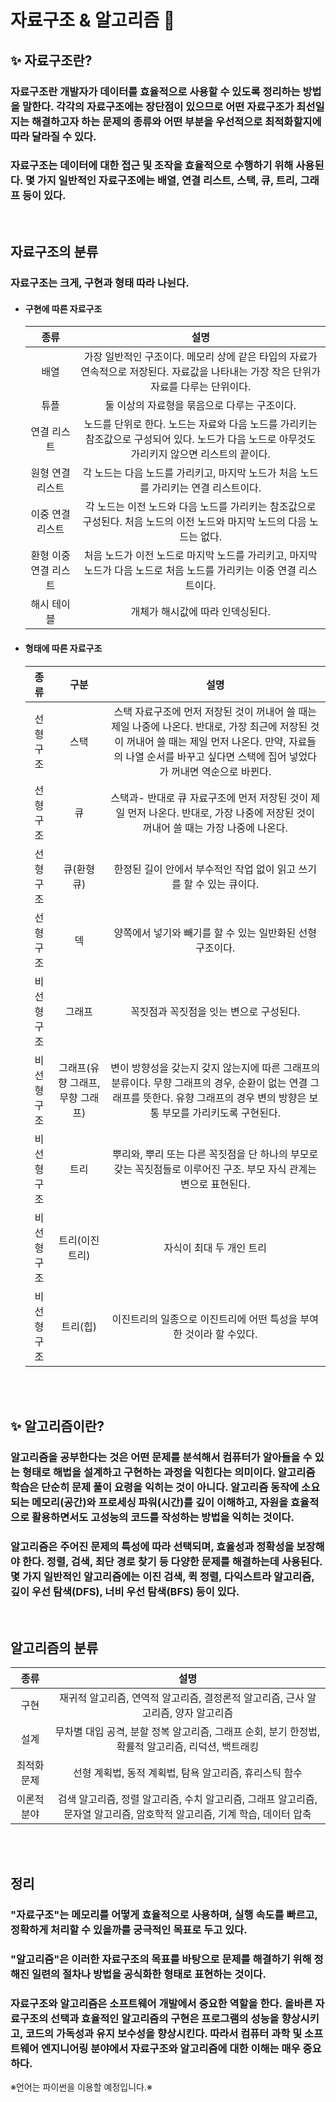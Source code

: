 # 자료구조 & 알고리즘 :dart:

## :sparkles: 자료구조란? 

### 자료구조란 개발자가 데이터를 효율적으로 사용할 수 있도록 정리하는 방법을 말한다. 각각의 자료구조에는 장단점이 있으므로 어떤 자료구조가 최선일지는 해결하고자 하는 문제의 종류와 어떤 부분을 우선적으로 최적화할지에 따라 달라질 수 있다. 
### 자료구조는 데이터에 대한 접근 및 조작을 효율적으로 수행하기 위해 사용된다. 몇 가지 일반적인 자료구조에는 배열, 연결 리스트, 스택, 큐, 트리, 그래프 등이 있다.

<br/>

## 자료구조의 분류

### 자료구조는 크게, 구현과 형태 따라 나뉜다.

- #### 구현에 따른 자료구조
  |종류|설명|
  |:------:|:---:|
  |배열|가장 일반적인 구조이다. 메모리 상에 같은 타입의 자료가 연속적으로 저장된다. 자료값을 나타내는 가장 작은 단위가 자료를 다루는 단위이다.|
  |튜플|둘 이상의 자료형을 묶음으로 다루는 구조이다.|
  |연결 리스트	|노드를 단위로 한다. 노드는 자료와 다음 노드를 가리키는 참조값으로 구성되어 있다. 노드가 다음 노드로 아무것도 가리키지 않으면 리스트의 끝이다.|
  |원형 연결 리스트|각 노드는 다음 노드를 가리키고, 마지막 노드가 처음 노드를 가리키는 연결 리스트이다.|
  |이중 연결 리스트|각 노드는 이전 노드와 다음 노드를 가리키는 참조값으로 구성된다. 처음 노드의 이전 노드와 마지막 노드의 다음 노드는 없다.|
  |환형 이중 연결 리스트|처음 노드가 이전 노드로 마지막 노드를 가리키고, 마지막 노드가 다음 노드로 처음 노드를 가리키는 이중 연결 리스트이다.|
  |해시 테이블	|개체가 해시값에 따라 인덱싱된다.|

- #### 형태에 따른 자료구조
  |종류|구분|설명|
  |:------------:|:---:|:---:|
  |선형 구조|스택|스택 자료구조에 먼저 저장된 것이 꺼내어 쓸 때는 제일 나중에 나온다. 반대로, 가장 최근에 저장된 것이 꺼내어 쓸 때는 제일 먼저 나온다. 만약, 자료들의 나열 순서를 바꾸고 싶다면 스택에 집어 넣었다가 꺼내면 역순으로 바뀐다.|
  |선형 구조	|큐|스택과- 반대로 큐 자료구조에 먼저 저장된 것이 제일 먼저 나온다. 반대로, 가장 나중에 저장된 것이 꺼내어 쓸 때는 가장 나중에 나온다.|
  |선형 구조	|큐(환형 큐)|한정된 길이 안에서 부수적인 작업 없이 읽고 쓰기를 할 수 있는 큐이다.|
  |선형 구조|덱|양쪽에서 넣기와 빼기를 할 수 있는 일반화된 선형 구조이다.|
  |비선형 구조|그래프|꼭짓점과 꼭짓점을 잇는 변으로 구성된다.|
  |비선형 구조|그래프(유향 그래프,무향 그래프)|변이 방향성을 갖는지 갖지 않는지에 따른 그래프의 분류이다. 무향 그래프의 경우, 순환이 없는 연결 그래프를 뜻한다. 유향 그래프의 경우 변의 방향은 보통 부모를 가리키도록 구현된다.|
  |비선형 구조	|트리|뿌리와, 뿌리 또는 다른 꼭짓점을 단 하나의 부모로 갖는 꼭짓점들로 이루어진 구조. 부모 자식 관계는 변으로 표현된다.|
  |비선형 구조	|트리(이진트리)|자식이 최대 두 개인 트리|
  |비선형 구조	|트리(힙)|이진트리의 일종으로 이진트리에 어떤 특성을 부여한 것이라 할 수있다.|

  <br/><br/>

## :sparkles: 알고리즘이란? 

### 알고리즘을 공부한다는 것은 어떤 문제를 분석해서 컴퓨터가 알아들을 수 있는 형태로 해법을 설계하고 구현하는 과정을 익힌다는 의미이다. 알고리즘 학습은 단순히 문제 풀이 요령을 익히는 것이 아니다. 알고리즘 동작에 소요되는 메모리(공간)와 프로세싱 파워(시간)를 깊이 이해하고, 자원을 효율적으로 활용하면서도 고성능의 코드를 작성하는 방법을 익히는 것이다.
### 알고리즘은 주어진 문제의 특성에 따라 선택되며, 효율성과 정확성을 보장해야 한다. 정렬, 검색, 최단 경로 찾기 등 다양한 문제를 해결하는데 사용된다. 몇 가지 일반적인 알고리즘에는 이진 검색, 퀵 정렬, 다익스트라 알고리즘, 깊이 우선 탐색(DFS), 너비 우선 탐색(BFS) 등이 있다.

<br/>

## 알고리즘의 분류 
  |종류|설명|
  |:------:|:---:|
  |구현|재귀적 알고리즘, 연역적 알고리즘, 결정론적 알고리즘, 근사 알고리즘, 양자 알고리즘|
  |설계|무차별 대입 공격, 분할 정복 알고리즘, 그래프 순회, 분기 한정법, 확률적 알고리즘, 리덕션, 백트래킹|
  |최적화 문제|선형 계획법, 동적 계획법, 탐욕 알고리즘, 휴리스틱 함수|
  |이론적 분야|검색 알고리즘, 정렬 알고리즘, 수치 알고리즘, 그래프 알고리즘, 문자열 알고리즘, 암호학적 알고리즘, 기계 학습, 데이터 압축|

<br/><br/>

## 정리

### "자료구조"는 메모리를 어떻게 효율적으로 사용하며, 실행 속도를 빠르고, 정확하게 처리할 수 있을까를 궁극적인 목표로 두고 있다.
### "알고리즘"은 이러한 자료구조의 목표를 바탕으로 문제를 해결하기 위해 정해진 일련의 절차나 방법을 공식화한 형태로 표현하는 것이다.
### 자료구조와 알고리즘은 소프트웨어 개발에서 중요한 역할을 한다. 올바른 자료구조의 선택과 효율적인 알고리즘의 구현은 프로그램의 성능을 향상시키고, 코드의 가독성과 유지 보수성을 향상시킨다. 따라서 컴퓨터 과학 및 소프트웨어 엔지니어링 분야에서 자료구조와 알고리즘에 대한 이해는 매우 중요하다.

※언어는 파이썬을 이용할 예정입니다.※
